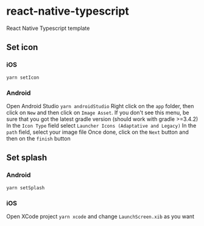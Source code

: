 # react-native-typescript
React Native Typescript template

## Set icon

### iOS
``` yarn setIcon ```
### Android
Open Android Studio
``` yarn androidStudio ```
Right click on the `app` folder, then click on `New` and then click on `Image Asset`. If you don't see this menu, be sure that you got the latest gradle version (should work with gradle >=3.4.2)
In the `Icon Type` field select `Launcher Icons (Adaptative and Legacy)`
In the `path` field, select your image file
Once done, click on the `Next` button and then on the `finish` button

## Set splash

### Android
``` yarn setSplash ```
### iOS
Open XCode project
``` yarn xcode ```
and change `LaunchScreen.xib` as you want

